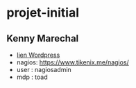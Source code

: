 # projet-initial

## Kenny Marechal

- [lien Wordpress](https://www.tikenix.zonedns.education/)
- nagios:
https://www.tikenix.me/nagios/
- user : nagiosadmin 
- mdp : toad
